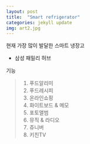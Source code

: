 ```yaml
---
layout: post
title:  "Smart refrigerator"
categories: jekyll update
img: art2.jpg
---
```

현재 가장 많이 발달한 스마트 냉장고   
 * 삼성 패밀리 허브   

기능  

> 1. 푸드알리미   
> 2. 푸드레시피   
> 3. 온라인쇼핑   
> 4. 화이트보드 & 메모   
> 5. 포토앨범   
> 6. 뮤직 & 라디오   
> 7. 쥬니버   
> 8. 키친TV   
